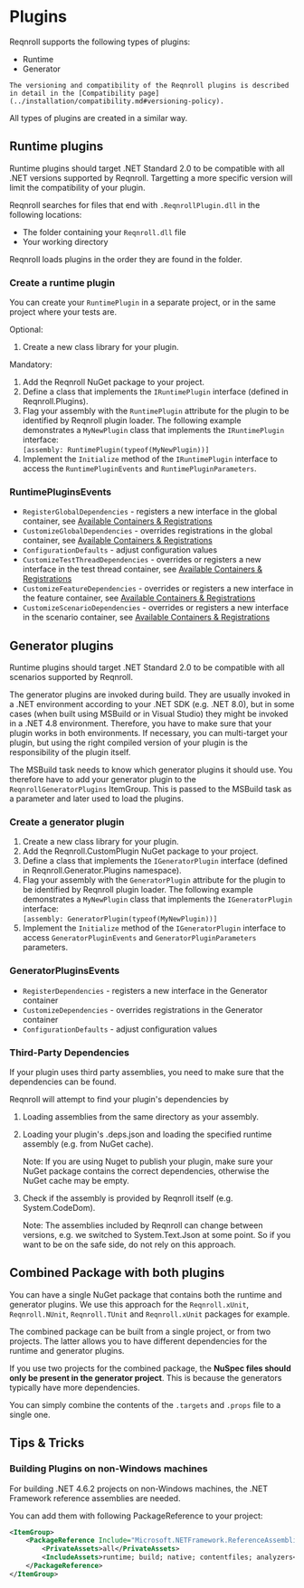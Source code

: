 # Plugins

Reqnroll supports the following types of plugins:

* Runtime
* Generator

```{note}
The versioning and compatibility of the Reqnroll plugins is described in detail in the [Compatibility page](../installation/compatibility.md#versioning-policy).
```

All types of plugins are created in a similar way.

## Runtime plugins

Runtime plugins should target .NET Standard 2.0 to be compatible with all .NET versions supported 
by Reqnroll. Targetting a more specific version will limit the compatibility of your plugin.

Reqnroll searches for files that end with `.ReqnrollPlugin.dll` in the following locations:

* The folder containing your `Reqnroll.dll` file
* Your working directory

Reqnroll loads plugins in the order they are found in the folder.

### Create a runtime plugin

You can create your `RuntimePlugin` in a separate project, or in the same project where your tests are.

Optional:

1. Create a new class library for your plugin.

Mandatory:

1. Add the Reqnroll NuGet package to your project.
1. Define a class that implements the `IRuntimePlugin` interface (defined in Reqnroll.Plugins).
1. Flag your assembly with the `RuntimePlugin` attribute for the plugin to be identified by Reqnroll plugin loader. The following example demonstrates a `MyNewPlugin` class that implements the `IRuntimePlugin` interface:  
  `[assembly: RuntimePlugin(typeof(MyNewPlugin))]`
1. Implement the `Initialize` method of the `IRuntimePlugin` interface to access the `RuntimePluginEvents` and `RuntimePluginParameters`.

### RuntimePluginsEvents

* `RegisterGlobalDependencies` - registers a new interface in the global container, see [Available Containers & Registrations](available-containers.md#global-container)
* `CustomizeGlobalDependencies` - overrides registrations in the global container, see [Available Containers & Registrations](available-containers.md#global-container)
* `ConfigurationDefaults` - adjust configuration values
* `CustomizeTestThreadDependencies` - overrides or registers a new interface in the test thread container, see [Available Containers & Registrations](available-containers.md#test-thread-container)
* `CustomizeFeatureDependencies` - overrides or registers a new interface in the feature container, see [Available Containers & Registrations](available-containers.md#feature-container)
* `CustomizeScenarioDependencies` - overrides or registers a new interface in the scenario container, see [Available Containers & Registrations](available-containers.md#scenario-container)

## Generator plugins

Runtime plugins should target .NET Standard 2.0 to be compatible with all scenarios supported by 
Reqnroll. 

The generator plugins are invoked during build. They are usually invoked in a .NET environment 
according to your .NET SDK (e.g. .NET 8.0), but in some cases (when built using MSBuild or in Visual Studio) 
they might be invoked in a .NET 4.8 environment. Therefore, you have to make sure that your plugin
works in both environments. If necessary, you can multi-target your plugin, but using the right compiled
version of your plugin is the responsibility of the plugin itself.

The MSBuild task needs to know which generator plugins it should use. You therefore have to add your generator plugin to the `ReqnrollGeneratorPlugins` ItemGroup.
This is passed to the MSBuild task as a parameter and later used to load the plugins.

### Create a generator plugin

1. Create a new class library for your plugin.
1. Add the Reqnroll.CustomPlugin NuGet package to your project.
1. Define a class that implements the `IGeneratorPlugin` interface (defined in Reqnroll.Generator.Plugins namespace).
1. Flag your assembly with the `GeneratorPlugin` attribute for the plugin to be identified by Reqnroll plugin loader. The following example demonstrates a `MyNewPlugin` class that implements the `IGeneratorPlugin` interface:  
  `[assembly: GeneratorPlugin(typeof(MyNewPlugin))]`
1. Implement the `Initialize` method of the `IGeneratorPlugin` interface to access `GeneratorPluginEvents` and `GeneratorPluginParameters` parameters.

### GeneratorPluginsEvents

* `RegisterDependencies` - registers a new interface in the Generator container
* `CustomizeDependencies` - overrides registrations in the Generator container
* `ConfigurationDefaults` - adjust configuration values

### Third-Party Dependencies

If your plugin uses third party assemblies, you need to make sure that the dependencies can be found.

Reqnroll will attempt to find your plugin's dependencies by

1. Loading assemblies from the same directory as your assembly.
2. Loading your plugin's .deps.json and loading the specified runtime assembly (e.g. from NuGet cache).

   Note: If you are using Nuget to publish your plugin, make sure your NuGet package contains the correct dependencies, otherwise the NuGet cache may be empty.

3. Check if the assembly is provided by Reqnroll itself (e.g. System.CodeDom).

   Note: The assemblies included by Reqnroll can change between versions, e.g. we switched to System.Text.Json at some point.
   So if you want to be on the safe side, do not rely on this approach.

## Combined Package with both plugins

You can have a single NuGet package that contains both the runtime and generator plugins. 
We use this approach for the `Reqnroll.xUnit`, `Reqnroll.NUnit`, `Reqnroll.TUnit` and `Reqnroll.xUnit` packages
for example.

The combined package can be built from a single project, or from two projects. The latter 
allows you to have different dependencies for the runtime and generator plugins.

If you use two projects for the combined package, the **NuSpec files should only be present 
in the generator project**. This is because the generators typically have more dependencies.

You can simply combine the contents of the `.targets` and `.props` file to a single one.

## Tips & Tricks

### Building Plugins on non-Windows machines

For building .NET 4.6.2 projects on non-Windows machines, the .NET Framework reference assemblies are needed.

You can add them with following PackageReference to your project:

```xml
<ItemGroup>
    <PackageReference Include="Microsoft.NETFramework.ReferenceAssemblies" Version="1.0.0">
        <PrivateAssets>all</PrivateAssets>
        <IncludeAssets>runtime; build; native; contentfiles; analyzers</IncludeAssets>
    </PackageReference>
</ItemGroup>
```
